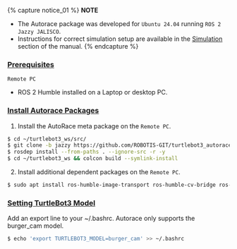<!-- ## Getting Started -->
{% capture notice_01 %}
**NOTE**
- The Autorace package was developed for `Ubuntu 24.04` running `ROS 2 Jazzy JALISCO`.
- Instructions for correct simulation setup are available in the [Simulation](/docs/en/platform/turtlebot3/simulation/) section of the manual.
{% endcapture %}

### [Prerequisites](#prerequisites)

`Remote PC`

- ROS 2 Humble installed on a Laptop or desktop PC.

### [Install Autorace Packages](#install-autorace-packages)

1. Install the AutoRace meta package on the `Remote PC`.
```bash
$ cd ~/turtlebot3_ws/src/
$ git clone -b jazzy https://github.com/ROBOTIS-GIT/turtlebot3_autorace.git
$ rosdep install --from-paths . --ignore-src -r -y
$ cd ~/turtlebot3_ws && colcon build --symlink-install
```

2. Install additional dependent packages on the `Remote PC`.
```bash
$ sudo apt install ros-humble-image-transport ros-humble-cv-bridge ros-humble-vision-opencv python3-opencv libopencv-dev ros-humble-image-pipeline
```

### [Setting TurtleBot3 Model](#setting-turtlebot3-model)
Add an export line to your ~/.bashrc. Autorace only supports the burger_cam model.
``` bash
$ echo 'export TURTLEBOT3_MODEL=burger_cam' >> ~/.bashrc
```

